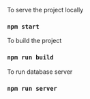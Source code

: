 To serve the project locally

### `npm start`

To build the project

### `npm run build`

To run database server

### `npm run server`
